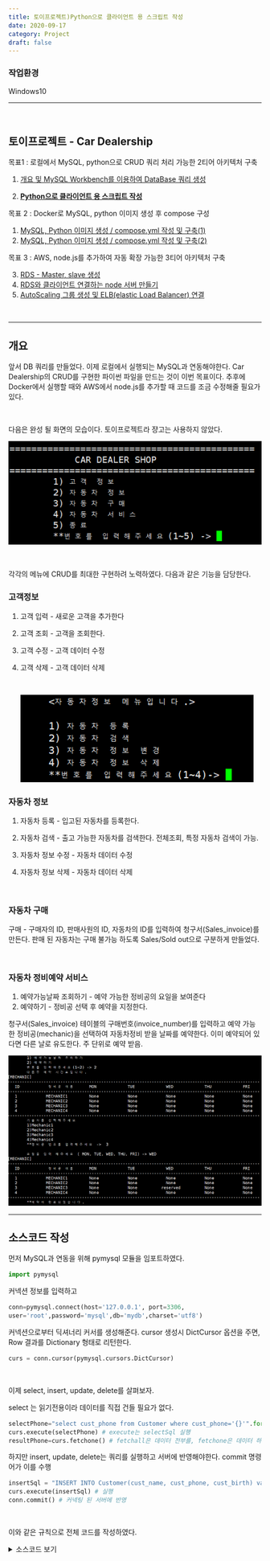 ```yaml
---
title: 토이프로젝트)Python으로 클라이언트 용 스크립트 작성
date: 2020-09-17
category: Project
draft: false
---
```


### 작업환경

Windows10

---

<br/>

## 토이프로젝트 - Car Dealership

목표1 : 로컬에서 MySQL, python으로 CRUD 쿼리 처리 가능한 2티어 아키텍처 구축

1. [개요 및 MySQL Workbench를 이용하여 DataBase 쿼리 생성](https://jeonghoon.netlify.app/Project/miniproject/mini_query/)

2. [**<u>Python으로 클라이언트 용  스크립트 작성</u>**](https://jeonghoon.netlify.app/Project/miniproject/mini_python/)

목표 2 : Docker로 MySQL, python 이미지 생성 후 compose 구성

1. [MySQL, Python 이미지 생성 / compose.yml 작성 및 구축(1)](https://jeonghoon.netlify.app/Project/miniproject/mini_docker_images/)
2. [MySQL, Python 이미지 생성 / compose.yml 작성 및 구축(2)](https://jeonghoon.netlify.app/Project/miniproject/mini_docker_compose/)

목표 3 : AWS, node.js를 추가하여 자동 확장 가능한 3티어 아키텍처 구축

3. [RDS - Master, slave 생성](https://jeonghoon.netlify.app/Project/miniproject/mini_rds/)
4. [RDS와 클라이언트 연결하는 node 서버 만들기](https://jeonghoon.netlify.app/Project/miniproject/mini_node/)
5. [AutoScaling 그룹 생성 및 ELB(elastic Load Balancer) 연결](https://jeonghoon.netlify.app/Project/miniproject/mini_autoscaling/)

<br/>

---

## 개요

앞서 DB 쿼리를 만들었다. 이제 로컬에서 실행되는 MySQL과 연동해야한다. Car Dealership의 CRUD를 구현한 파이썬 파일을 만드는 것이 이번 목표이다. 추후에 Docker에서 실행할 때와 AWS에서 node.js를 추가할 때 코드를 조금 수정해줄 필요가 있다.

<br/>

다음은 완성 될 화면의 모습이다. 토이프로젝트라 쟝고는 사용하지 않았다.

![image-20201109003240072](mini_python.assets/image-20201109003240072.png)

<br/>

각각의 메뉴에 CRUD를 최대한 구현하려 노력하였다. 다음과 같은 기능을 담당한다.

### 고객정보

1. 고객 입력 - 새로운 고객을 추가한다

2. 고객 조회 - 고객을 조회한다.

3. 고객 수정 - 고객 데이터 수정

4. 고객 삭제 - 고객 데이터 삭제

   <br/>

   ![image-20201109005648538](mini_python.assets/image-20201109005648538.png)

### 자동차 정보

1. 자동차 등록 - 입고된 자동차를 등록한다.

2. 자동차 검색 - 출고 가능한 자동차를 검색한다. 전체조회, 특정 자동차 검색이 가능.

3. 자동차 정보 수정 - 자동차 데이터 수정

4. 자동차 정보 삭제 - 자동차 데이터 삭제

   <br/>

### 자동차 구매

구매 - 구매자의 ID, 판매사원의 ID, 자동차의 ID를 입력하여 청구서(Sales_invoice)를 만든다. 판매 된 자동차는 구매 불가능 하도록 Sales/Sold out으로 구분하게 만들었다.

<br/>

### 자동차 정비예약 서비스

1. 예약가능날짜 조회하기 - 예약 가능한 정비공의 요일을 보여준다
2. 예약하기 - 정비공 선택 후 예약을 지정한다.

청구서(Sales_invoice) 테이블의 구매번호(invoice_number)를 입력하고 예약 가능한 정비공(mechanic)을 선택하여 자동차정비 받을 날짜를 예약한다. 이미 예약되어 있다면 다른 날로 유도한다. 주 단위로 예약 받음.

![image-20201109005422192](mini_python.assets/image-20201109005422192.png)

---

## 소스코드 작성

먼저 MySQL과 연동을 위해 pymysql 모듈을 임포트하였다.

```python
import pymysql
```

커넥션 정보를 입력하고

```python
conn=pymysql.connect(host='127.0.0.1', port=3306, 
user='root',password='mysql',db='mydb',charset='utf8')
```

커넥션으로부터 딕셔너리 커서를 생성해준다. cursor 생성시 DictCursor 옵션을 주면, Row 결과를 Dictionary 형태로 리턴한다.

```python
curs = conn.cursor(pymysql.cursors.DictCursor)
```

<br/>

 이제 select, insert, update, delete를 살펴보자.

select 는 읽기전용이라 데이터를 직접 건들 필요가 없다.

```python
selectPhone="select cust_phone from Customer where cust_phone='{}'".format(cust_phone)
curs.execute(selectPhone) # execute는 selectSql 실행
resultPhone=curs.fetchone() # fetchall은 데이터 전부를, fetchone은 데이터 하나를 가져옴
```

하지만 insert, update, delete는 쿼리를 실행하고 서버에 반영해야한다. commit 명령어가 이를 수행

```python
insertSql = "INSERT INTO Customer(cust_name, cust_phone, cust_birth) values('{}','{}',{})".format(cust_name,cust_phone,cust_birth)
curs.execute(insertSql) # 실행
conn.commit() # 커넥팅 된 서버에 반영
```

<br/>

이와 같은 규칙으로 전체 코드를 작성하였다.

<details> <summary>소스코드 보기</summary> <div markdown="1">

```python
import pymysql

conn=pymysql.connect(host='127.0.0.1', port=3306, user='root',password='mysql',db='mydb',charset='utf8')
curs = conn.cursor(pymysql.cursors.DictCursor)

def print_mechanic(result):
    print('[MECHANIC]')
    print("---------------------------------------------------------------------------------------------------------")
    m_info = ['ID', '정비공 이름', 'MON', 'TUE', 'WED', 'THU', 'FRI']
    for m in m_info:
        print(m.center(8, ' '), end='\t')
    print("\n---------------------------------------------------------------------------------------------------------")
    m_codes = ['mechanic_id', 'mechanic_name', 'MON', 'TUE', 'WED', 'THU', 'FRI']
    for r in result:
        for c in m_codes:
            print(str(r[c]).center(8, ' '), end='\t')
        print(" ")
    print("---------------------------------------------------------------------------------------------------------")

def print_customer(result):
    print('[CUSTOMER]')
    print("-----------------------------------------------------------")
    m_info = ['고객ID', '고객명', '전화번호', '생년월일']
    for m in m_info:
        print(m.center(10, ' '), end='\t')
    print("\n-----------------------------------------------------------")
    m_codes = ['cust_id', 'cust_name', 'cust_phone', 'cust_birth']
    for r in result:
        for c in m_codes:
            print(str(r[c]).center(10, ' '), end='\t')
        print(" ")
    print("-----------------------------------------------------------")

def print_car(result):
    print('[CAR]')
    print("--------------------------------------------------------------------------")
    m_info = ['ID', '자동차명', '색상', '제조국가', '판매상태']
    for m in m_info:
        print(m.center(8, ' '), end='\t')
    print("\n--------------------------------------------------------------------------")
    m_codes = ['car_id', 'car_name', 'color', 'made_by','sales']
    for r in result:
        for c in m_codes:
            print(str(r[c]).center(8, ' '), end='\t')
        print(" ")
    print("--------------------------------------------------------------------------")
def print_invoice(result):
    print('[INVOICE]')
    print("-----------------------------------------------")
    m_info = ['구매번호', '직원ID', '고객ID', '자동차ID']
    for m in m_info:
        print(m.center(1, ' '), end='\t')
    print("\n-----------------------------------------------")
    m_codes = ['invoice_number', 'sales_id', 'cust_id', 'car_id']
    for r in result:
        for c in m_codes:
            print(str(r[c]).center(5, ' '), end='\t')
        print(" ")
    print("-------------------------------------------------")

def print_part(result):
    print('[PART]')
    print("-----------------------------------------------")
    m_info = ['부품ID', '부품명', '가격']
    for m in m_info:
        print(m.center(5, ' '), end='\t')
    print("\n-----------------------------------------------")
    m_codes = ['part_id', 'part_name', 'price']
    for r in result:
        for c in m_codes:
            print(str(r[c]).center(5, ' '), end='\t')
        print(" ")
    print("-------------------------------------------------")

while True:
    print('\n=============================================')
    carstr=' CAR DEALER SHOP '
    print(carstr.center(40, ' '),end='\t')
    print('\n=============================================')
    try:
        cmd=int(input('\t1) 고객 정보\n\t2) 자동차 정보\n\t3) 자동차 구매\n\t4) 자동차 서비스\n\t5) 종료 \n\t**번호를 입력해주세요(1~5) -> '))
    except:
        print('**메뉴는 1~5사이의 숫자만 입력해주세요.**')
        continue

    if cmd==1: #고객정보
        print('\n\t<고객정보 메뉴입니다.>')
        try : 
            cmd=int(input('\t1) 고객 정보 입력\n\t2) 고객정보 조회\n\t3) 고객정보 수정\n\t4) 고객정보 삭제\n\t5) 메인으로 이동 \n\t**메뉴를 입력해주세요(1~5) -> '))
        except:
            print('**1~5사이의 숫자만 입력해주세요. **')
            continue

        
        if cmd==1: #고객입력
            print('\t신규 고객정보를 입력하세요.')
            cust_name=input('\t이름 : ')
            cust_phone=input('\t핸드폰 번호(010-0000-0000) : ')
            cust_birth=input('\t생년월일(6자리) : ')
           
            selectPhone="select cust_phone from Customer where cust_phone='{}'".format(cust_phone)
            curs.execute(selectPhone)
            resultPhone=curs.fetchone()
            

            if resultPhone == None : #중복처리 - 핸드폰 번호
                insertSql = "INSERT INTO Customer(cust_name, cust_phone, cust_birth) values('{}','{}',{})".format(cust_name,cust_phone,cust_birth)
                curs.execute(insertSql)
                conn.commit()
                print("\t해당 데이터의 입력이 완료되었습니다.") 
                continue
               
            else : 
                print('\n\t**이미 등록된 고객입니다. 다시 입력해주세요. \n\t**정보수정은 3) 고객정보 수정에서 가능합니다. ')
                continue

        elif cmd==2: #고객조회
            print('\t현재 고객정보를 조회합니다.')
            selectSql="select * from Customer "
            curs.execute(selectSql)
            result=curs.fetchall()
            print_customer(result)
            conn.commit()

        elif cmd==3: #고객수정
            print('\t고객정보를 수정합니다. 현재 데이터를 출력합니다.')
            allselect="SELECT * FROM Customer"
            curs.execute(allselect)
            result=curs.fetchall()
            print_customer(result)

            update=input('\t수정하고 싶은 고객의 ID를 입력해주세요 -> ')
            newName=input('\t새로운 이름을 입력해주세요 -> ')
            newPhone=input('\t새로운 번호를 입력해주세요 -> ')
            newBirth=input('\t새로운 생년월일을 입력해주세요 -> ')
            updateSql= "UPDATE Customer SET cust_name = '{}', cust_phone='{}', cust_birth={} where cust_id = {}".format(newName, newPhone, newBirth, update)
            curs.execute(updateSql)
            conn.commit()
            print('\t{}번 고객의 데이터가 수정되었습니다.'.format(update))
            continue
            
        elif cmd==4:#고객삭제
            cust_id=input('\t고객정보를 삭제합니다. 고객ID를 입력해주세요 ->')
            deleteSql="DELETE FROM Customer where cust_id = {}".format(cust_id)
            curs.execute(deleteSql)
            conn.commit()
            print('\t데이터가 삭제되었습니다. \n\t[현재 고객 정보]')
            allselect="SELECT * FROM Customer"
            curs.execute(allselect)
            result=curs.fetchall()
            print_customer(result)

            continue

        elif cmd==5:
                breakpoint
    
    elif cmd == 2: #자동차정보
        print('\n\t<자동차정보 메뉴입니다.>')
        try:
            cmd_car = int(input('\n\t1) 자동차 등록\n\t2) 자동차 검색 \n\t3) 자동차 정보 변경 \n\t4) 자동차 정보 삭제 \n\t**번호를 입력해주세요(1~4)-> '))
        except:
            print('\t**1~4 사이의 숫자만 입력해주세요.**')
            continue
        if cmd_car==1: #자동차 등록
            print('\t신규 자동차 정보를 입력해주세요.')
            car_name = input('\t자동차 이름 : ')
            car_color = input('\t색상 : ')
            made_by = input('\t제조국가 : ')
            insertSql = "INSERT INTO Car(car_name, color, made_by) VALUES('{}','{}','{}')".format(car_name,car_color,made_by)
            curs.execute(insertSql)
            conn.commit()
            print("\t해당 데이터의 입력이 완료되었습니다.") 
            
        if cmd_car==2: #자동차 검색
            try:
                cmd_car_search = int(input('\n\t1) 자동차 전체 보기\n\t2) 특정 자동차 검색\n\t**번호를 입력해주세요(1~2) -> '))
            except:
                print('\t**번호는 1,2번만 입력해주세요.**')
                continue

            if cmd_car_search == 1: #2-1 전체 조회
                print('\t현재 자동차 목록을 조회합니다.')
                selectAll="select * from Car" 
                curs.execute(selectAll)
                result=curs.fetchall()
                print_car(result)

            elif cmd_car_search == 2: #2-2 특정 검색
                car_name = input('\t**검색할 자동차의 이름을 입력해주세요 : ')
                selectSql = "select * from Car where car_name='{}'".format(car_name)
                curs.execute(selectSql)
                result=curs.fetchall()
                print_car(result)
    
        if cmd_car==3: #자동차 정보 수정
            car_id = input('\t수정 할 자동차의 ID를 입력해주세요 : ')
            selectAll="select * from Car where car_id={}".format(car_id) 
            print('\n\t수정 할 자동차의 현재 정보입니다\n')
            curs.execute(selectAll)
            result=curs.fetchall()
            print_car(result)

            car_name=input('\t차 모델을 입력해주세요 : ')
            car_color=input('\t차 색상을 입력해주세요 : ')
            made_by=input('\t제조국가를 입력해주세요 : ')
            updateSql="update Car set car_name='{}', color='{}', made_by='{}' where car_id={}".format(car_name,car_color,made_by, car_id)
            curs.execute(updateSql)
            conn.commit()
            print('\t{}번 자동차의 데이터가 수정되었습니다.'.format(car_id))
            curs.execute(selectAll)
            result=curs.fetchall()
            print_car(result)
            conn.commit()

        if cmd_car == 4: #자동차 정보 삭제
            print('\t*** 자동차 정보를 삭제하면 구매목록에서 조회할 수 없습니다. 주의하세요! ***')
            car_id = int(input('\t삭제할 자동차의 ID를 입력해주세요 -> '))
            deleteSql1 = "delete from Sales_invoice where car_id='{}'".format(car_id)
            deleteSql2 = "delete from Car where car_id='{}'".format(car_id)
            curs.execute(deleteSql1)
            curs.execute(deleteSql2)
            conn.commit()
            print('\t{}번 자동차 정보가 삭제되었습니다.'.format(car_id))
            selectSql="select * from Car" 
            curs.execute(selectSql)
            result=curs.fetchall()
            print_car(result)
            

    elif cmd==3: #자동차구매
        print('\n\t\t<자동차구매 메뉴입니다.>')
        print('현재 자동차 목록을 조회합니다. Sales 상태인 자동차만 구매 가능합니다.')
        selectAll="select * from Car" 
        curs.execute(selectAll)
        result=curs.fetchall()
        print_car(result)

        cmd_car_buy = str(input('\t구매하시겠습니까? [yes] '))
        if cmd_car_buy == 'yes':
            InputCust = input('\t구매자의 ID를 입력하세요 : ')
            InputSalesman = input('\t판매자의 ID를 입력하세요 : ')
            InputCar = input('\t구매할 자동차의 ID를 입력하세요 : ')

            custSelect="SELECT * FROM Customer where cust_id = {}".format(InputCust)
            curs.execute(custSelect)

            salesmanSelect="SELECT * FROM sales_person where sales_id = {}".format(InputSalesman)
            curs.execute(salesmanSelect)
            
            carSelect="SELECT * FROM Car where car_id = {}".format(InputCar)
            curs.execute(carSelect)
            conn.commit()
            

            carSales="SELECT sales from Car where car_id={}".format(InputCar)
            curs.execute(carSales)
            printSales=curs.fetchone()

            if printSales.get('sales') == 'onSale' : # 자동차가 판매 중이면
                #Car에 있는 Sales 상태 sold out으로 변경
                updateSql_car= "UPDATE Car SET sales = 'sold_out' where car_id = '{}'".format(InputCar)
                curs.execute(updateSql_car)
                conn.commit()
                print('\n**구매가 완료되었습니다. 아래 내역을 확인해주세요.') 
                invoiceUpdate="insert into Sales_invoice(sales_id, cust_id, car_id) values({},{},{})".format(InputSalesman, InputCust, InputCar)
                curs.execute(invoiceUpdate)
                conn.commit()
                
                #invoice update
                invoiceSelect="select * from Sales_invoice where car_id ={} and cust_id={}".format(InputCar, InputCust)
                curs.execute(invoiceSelect)
                result=curs.fetchall()
                print_invoice(result)
                conn.commit()
            
            else : #자동차 sold out
                print('{}번 자동차는 현재 SOLD OUT입니다. 다른 자동차를 선택해주세요'.format(InputCar))
            continue
        
            
    elif cmd==4: #서비스
        print('\n\t<자동차서비스 메뉴입니다.>')

        invoiceNum=input('\t구매번호를 입력해주세요 : ')
        invoiceSql="SELECT * FROM Sales_invoice WHERE invoice_number={}".format(invoiceNum)
        curs.execute(invoiceSql)
        result=curs.fetchall()
        print_invoice(result)
        conn.commit()

        try:
            cmd_rsv = int(input('\n\t1) 예약가능날짜 조회하기 \n\t2) 예약하기 \n\t번호를 입력해주세요(1~2) -> '))
        except:
            print('\t**번호는 1~2사이의 숫자만 입력해주세요.**')
            continue

        if cmd_rsv == 1: #날짜 조회
            print('\t다음주 예약일정을 조회합니다.\n')
            selectSql="SELECT * FROM mechanics"
            curs.execute(selectSql)
            result = curs.fetchall()
            print_mechanic(result)

        elif cmd_rsv==2: #예약하기
            rsv_day = 0 #날짜 예약
            rsv_mec = 0 #정비공 예약
            print('\t다음주 예약 시간표입니다.')
            while True:
                selectSql="SELECT * FROM mechanics"
                curs.execute(selectSql)
                result = curs.fetchall()
                print_mechanic(result)
               
                rsv_mec = input('\t기술자를 선택해주세요\n\t1)Mechanic1 \n\t2)Mechanic2 \n\t3)Mechanic3 \n\t4)Mechanic4 \n\t**정비공 번호를 입력해주세요 ->  ')
                if rsv_mec != None:
                    rsv_day = input('\n\t요일을 입력 해주세요 ( MON, TUE, WED, THU, FRI) -> ')
                    
                    if rsv_day=='MON' or rsv_day=='TUE' or rsv_day=='WED' or rsv_day=='THU' or rsv_day=='FRI' :
                        selectSql="SELECT {} FROM mechanics where mechanic_name='{}'".format(rsv_day, 'MECHANIC'+rsv_mec)
                        curs.execute(selectSql)
                        printDay = curs.fetchone()

                        if printDay.get(rsv_day) != None :
                            print('\n\t*** 이미 예약된 날짜입니다 다른 날을 선택해주세요 ***')
                            continue
                        break;
                    else:
                        print('\t제대로 입력해주세요\n')
                        continue

                else:
                    print('\t정비공 번호를 제대로 입력해주세요\n')
                    continue
            
            updateSql= "UPDATE mechanics SET {} = 'reserved' where mechanic_name='{}'".format(rsv_day, 'MECHANIC'+rsv_mec)
            curs.execute(updateSql)
            conn.commit()
            
            selectSql="SELECT * FROM mechanics"
            curs.execute(selectSql)
            result = curs.fetchall()
            print_mechanic(result)
            print('\t**예약이 완료되었습니다.')

    elif cmd ==5:
        quit()

    else:
        print('\n\t**메뉴는 1~5사이의 숫자만 입력해주세요.**')
```

</div> </details>